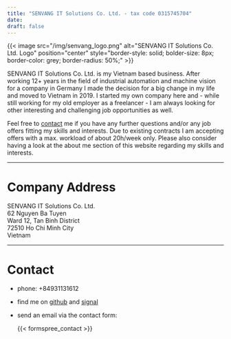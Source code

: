 ```yaml
---
title: "SENVANG IT Solutions Co. Ltd. - tax code 0315745704"
date:
draft: false
---
```


{{< image src="/img/senvang_logo.png" alt="SENVANG IT Solutions Co. Ltd. Logo" position="center" style="border-style: solid; bolder-size: 8px; border-color: grey; border-radius: 50%;" >}}

SENVANG IT Solutions Co. Ltd. is my Vietnam based business.
After working 12+ years in the field of industrial automation and machine vision for a company in Germany I made the decision
for a big change in my life and moved to Vietnam in 2019. I started my own company here and - while still
working for my old employer as a freelancer - I am always looking for other interesting and challenging job opportunities as well.

Feel free to [contact](#contact) me if you have any further questions and/or any job offers fitting my skills and interests.
Due to existing contracts I am accepting offers with a max. workload of about 20h/week only.
Please also consider having a look at the about me section of this website regarding my skills and interests.

---

# Company Address

SENVANG IT Solutions Co. Ltd.  
62 Nguyen Ba Tuyen  
Ward 12, Tan Binh District  
72510 Ho Chi Minh City  
Vietnam

---

# Contact

* phone: +84931131612  

* find me on [github](https://github.com/senvang) and [signal](https://signal.org)

* send an email via the contact form:

    {{< formspree_contact >}}
